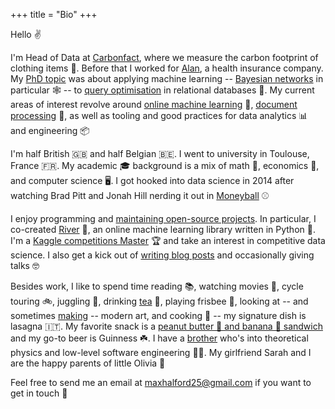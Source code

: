 +++
title = "Bio"
+++

Hello ✌️

I'm Head of Data at [Carbonfact](https://www.carbonfact.com/), where we measure the carbon footprint of clothing items 🍃. Before that I worked for [Alan](https://alan.com/), a health insurance company. My [PhD topic](/blog/phd-about) was about applying machine learning -- [Bayesian networks](https://en.wikipedia.org/wiki/Bayesian_network) in particular 🕸️ -- to [query optimisation](https://en.wikipedia.org/wiki/Query_optimization) in relational databases 🤖. My current areas of interest revolve around [online machine learning](https://github.com/online-ml/awesome-online-machine-learning) 🍥, [document processing](https://en.wikipedia.org/wiki/Document_processing) 🔬, as well as tooling and good practices for data analytics 📊 and engineering 📦

I'm half British 🇬🇧 and half Belgian 🇧🇪. I went to university in Toulouse, France 🇫🇷. My academic 🎓 background is a mix of math 🧮, economics 💸, and computer science 🖥️. I got hooked into data science in 2014 after watching Brad Pitt and Jonah Hill nerding it out in [Moneyball](https://www.imdb.com/title/tt1210166/) ⚾

I enjoy programming and [maintaining open-source projects](https://github.com/MaxHalford/). In particular, I co-created [River](https://github.com/online-ml/river) 🌊, an online machine learning library written in Python 🐍. I'm a [Kaggle competitions Master](https://www.kaggle.com/maxhalford) 🏆 and take an interest in competitive data science. I also get a kick out of [writing blog posts](https://www.hanselman.com/blog/your-words-are-wasted) and occasionally giving talks 🤓

Besides work, I like to spend time reading 📚, watching movies 🍿, cycle touring 🚲, juggling 🤹, drinking [tea](https://www.orwellfoundation.com/the-orwell-foundation/orwell/essays-and-other-works/a-nice-cup-of-tea/) 🍵, playing frisbee 🥏, looking at -- and sometimes [making](https://github.com/MaxHalford/procedural-art) -- modern art, and cooking 🍲 -- my signature dish is lasagna 🇮🇹. My favorite snack is a [peanut butter 🥜 and banana 🍌 sandwich](https://www.ethanrosenthal.com/2020/08/25/optimal-peanut-butter-and-banana-sandwiches/) and my go-to beer is Guinness ☘️. I have a [brother](https://0x5.be/) who's into theoretical physics and low-level software engineering 😵‍💫. My girlfriend Sarah and I are the happy parents of little Olivia 🐤

Feel free to send me an email at [maxhalford25@gmail.com](mailto:maxhalford25@gmail.com) if you want to get in touch 🤝
